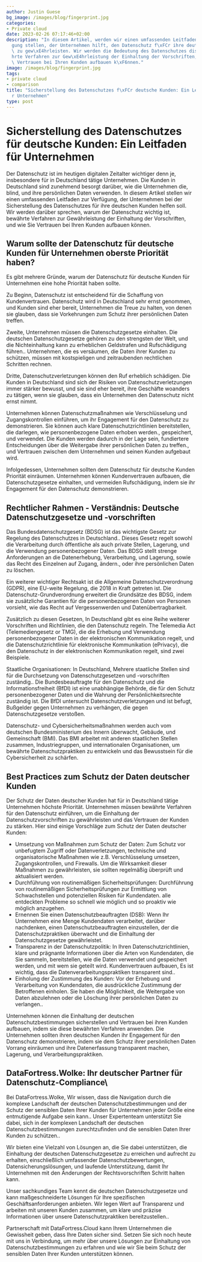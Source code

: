 ```yaml
---
author: Justin Guese
bg_image: /images/blog/fingerprint.jpg
categories:
- Private cloud
date: 2023-02-26 07:17:46+02:00
description: "In diesem Artikel, werden wir einen umfassenden Leitfaden zur Verf\xFC\
  gung stellen, der Unternehmen hilft, den Datenschutz f\xFCr ihre deutschen Kunden\
  \ zu gew\xE4hrleisten. Wir werden die Bedeutung des Datenschutzes diskutieren, bew\xE4\
  hrte Verfahren zur Gew\xE4hrleistung der Einhaltung der Vorschriften, und wie Sie\
  \ Vertrauen bei Ihren Kunden aufbauen k\xF6nnen."
image: /images/blog/fingerprint.jpg
tags:
- private cloud
- comparison
title: "Sicherstellung des Datenschutzes f\xFCr deutsche Kunden: Ein Leitfaden f\xFC\
  r Unternehmen"
type: post
---
```



# Sicherstellung des Datenschutzes für deutsche Kunden: Ein Leitfaden für Unternehmen

Der Datenschutz ist im heutigen digitalen Zeitalter wichtiger denn je, insbesondere für in Deutschland tätige Unternehmen. Die Kunden in Deutschland sind zunehmend besorgt darüber, wie die Unternehmen die, blind, und ihre persönlichen Daten verwenden. In diesem Artikel stellen wir einen umfassenden Leitfaden zur Verfügung, der Unternehmen bei der Sicherstellung des Datenschutzes für ihre deutschen Kunden helfen soll. Wir werden darüber sprechen, warum der Datenschutz wichtig ist, bewährte Verfahren zur Gewährleistung der Einhaltung der Vorschriften, und wie Sie Vertrauen bei Ihren Kunden aufbauen können.

## Warum sollte der Datenschutz für deutsche Kunden für Unternehmen oberste Priorität haben?

Es gibt mehrere Gründe, warum der Datenschutz für deutsche Kunden für Unternehmen eine hohe Priorität haben sollte.

Zu Beginn, Datenschutz ist entscheidend für die Schaffung von Kundenvertrauen. Datenschutz wird in Deutschland sehr ernst genommen, und Kunden sind eher bereit, Unternehmen die Treue zu halten, von denen sie glauben, dass sie Vorkehrungen zum Schutz ihrer persönlichen Daten treffen.

Zweite, Unternehmen müssen die Datenschutzgesetze einhalten. Die deutschen Datenschutzgesetze gehören zu den strengsten der Welt, und die Nichteinhaltung kann zu erheblichen Geldstrafen und Rufschädigung führen.. Unternehmen, die es versäumen, die Daten ihrer Kunden zu schützen, müssen mit kostspieligen und zeitraubenden rechtlichen Schritten rechnen.

Dritte, Datenschutzverletzungen können den Ruf erheblich schädigen. Die Kunden in Deutschland sind sich der Risiken von Datenschutzverletzungen immer stärker bewusst, und sie sind eher bereit, ihre Geschäfte woanders zu tätigen, wenn sie glauben, dass ein Unternehmen den Datenschutz nicht ernst nimmt.

Unternehmen können Datenschutzmaßnahmen wie Verschlüsselung und Zugangskontrollen einführen, um ihr Engagement für den Datenschutz zu demonstrieren. Sie können auch klare Datenschutzrichtlinien bereitstellen, die darlegen, wie personenbezogene Daten erhoben werden., gespeichert, und verwendet. Die Kunden werden dadurch in der Lage sein, fundiertere Entscheidungen über die Weitergabe ihrer persönlichen Daten zu treffen., und Vertrauen zwischen dem Unternehmen und seinen Kunden aufgebaut wird.

Infolgedessen, Unternehmen sollten dem Datenschutz für deutsche Kunden Priorität einräumen. Unternehmen können Kundenvertrauen aufbauen, die Datenschutzgesetze einhalten, und vermeiden Rufschädigung, indem sie ihr Engagement für den Datenschutz demonstrieren.

## Rechtlicher Rahmen - Verständnis: Deutsche Datenschutzgesetze und -vorschriften

Das Bundesdatenschutzgesetz (BDSG) ist das wichtigste Gesetz zur Regelung des Datenschutzes in Deutschland.. Dieses Gesetz regelt sowohl die Verarbeitung durch öffentliche als auch private Stellen, Lagerung, und die Verwendung personenbezogener Daten. Das BDSG stellt strenge Anforderungen an die Datenerhebung, Verarbeitung, und Lagerung, sowie das Recht des Einzelnen auf Zugang, ändern., oder ihre persönlichen Daten zu löschen.

Ein weiterer wichtiger Rechtsakt ist die Allgemeine Datenschutzverordnung (GDPR), eine EU-weite Regelung, die 2018 in Kraft getreten ist. Die Datenschutz-Grundverordnung erweitert die Grundsätze des BDSG, indem sie zusätzliche Garantien für die personenbezogenen Daten von Personen vorsieht, wie das Recht auf Vergessenwerden und Datenübertragbarkeit.

Zusätzlich zu diesen Gesetzen, In Deutschland gibt es eine Reihe weiterer Vorschriften und Richtlinien, die den Datenschutz regeln. The Telemedia Act (Telemediengesetz or TMG), die die Erhebung und Verwendung personenbezogener Daten in der elektronischen Kommunikation regelt, und die Datenschutzrichtlinie für elektronische Kommunikation (ePrivacy), die den Datenschutz in der elektronischen Kommunikation regelt, sind zwei Beispiele.

Staatliche Organisationen:
In Deutschland, Mehrere staatliche Stellen sind für die Durchsetzung von Datenschutzgesetzen und -vorschriften zuständig.. Die Bundesbeauftragte für den Datenschutz und die Informationsfreiheit (BfDI) ist eine unabhängige Behörde, die für den Schutz personenbezogener Daten und die Wahrung der Persönlichkeitsrechte zuständig ist. Die BfDI untersucht Datenschutzverletzungen und ist befugt, Bußgelder gegen Unternehmen zu verhängen, die gegen Datenschutzgesetze verstoßen.

Datenschutz- und Cybersicherheitsmaßnahmen werden auch vom deutschen Bundesministerium des Innern überwacht, Gebäude, und Gemeinschaft (BMI). Das BMI arbeitet mit anderen staatlichen Stellen zusammen, Industriegruppen, und internationalen Organisationen, um bewährte Datenschutzpraktiken zu entwickeln und das Bewusstsein für die Cybersicherheit zu schärfen.

## Best Practices zum Schutz der Daten deutscher Kunden

Der Schutz der Daten deutscher Kunden hat für in Deutschland tätige Unternehmen höchste Priorität. Unternehmen müssen bewährte Verfahren für den Datenschutz einführen, um die Einhaltung der Datenschutzvorschriften zu gewährleisten und das Vertrauen der Kunden zu stärken. Hier sind einige Vorschläge zum Schutz der Daten deutscher Kunden:

- Umsetzung von Maßnahmen zum Schutz der Daten: Zum Schutz vor unbefugtem Zugriff oder Datenverletzungen, technische und organisatorische Maßnahmen wie z.B. Verschlüsselung umsetzen, Zugangskontrollen, und Firewalls. Um die Wirksamkeit dieser Maßnahmen zu gewährleisten, sie sollten regelmäßig überprüft und aktualisiert werden.
- Durchführung von routinemäßigen Sicherheitsprüfungen: Durchführung von routinemäßigen Sicherheitsprüfungen zur Ermittlung von Schwachstellen und potenziellen Risiken für Kundendaten. alle entdeckten Probleme so schnell wie möglich und so proaktiv wie möglich anzugehen.
- Ernennen Sie einen Datenschutzbeauftragten (DSB): Wenn Ihr Unternehmen eine Menge Kundendaten verarbeitet, darüber nachdenken, einen Datenschutzbeauftragten einzustellen, der die Datenschutzpraktiken überwacht und die Einhaltung der Datenschutzgesetze gewährleistet.
- Transparenz in der Datenschutzpolitik: In Ihren Datenschutzrichtlinien, klare und prägnante Informationen über die Arten von Kundendaten, die Sie sammeln, bereitstellen, wie die Daten verwendet und gespeichert werden, und mit wem sie geteilt wird. Kundenvertrauen aufbauen, Es ist wichtig, dass die Datenverarbeitungspraktiken transparent sind..
- Einholung der Zustimmung des Kunden: Vor der Erhebung und Verarbeitung von Kundendaten, die ausdrückliche Zustimmung der Betroffenen einholen. Sie haben die Möglichkeit, die Weitergabe von Daten abzulehnen oder die Löschung ihrer persönlichen Daten zu verlangen..

Unternehmen können die Einhaltung der deutschen Datenschutzbestimmungen sicherstellen und Vertrauen bei ihren Kunden aufbauen, indem sie diese bewährten Verfahren anwenden. Die Unternehmen sollten ihren deutschen Kunden ihr Engagement für den Datenschutz demonstrieren, indem sie dem Schutz ihrer persönlichen Daten Vorrang einräumen und ihre Datenerfassung transparent machen, Lagerung, und Verarbeitungspraktiken.

## DataFortress.Wolke: Ihr deutscher Partner für Datenschutz-Compliance\

Bei DataFortress.Wolke, Wir wissen, dass die Navigation durch die komplexe Landschaft der deutschen Datenschutzbestimmungen und der Schutz der sensiblen Daten Ihrer Kunden für Unternehmen jeder Größe eine entmutigende Aufgabe sein kann.. Unser Expertenteam unterstützt Sie dabei, sich in der komplexen Landschaft der deutschen Datenschutzbestimmungen zurechtzufinden und die sensiblen Daten Ihrer Kunden zu schützen..

Wir bieten eine Vielzahl von Lösungen an, die Sie dabei unterstützen, die Einhaltung der deutschen Datenschutzgesetze zu erreichen und aufrecht zu erhalten, einschließlich umfassender Datenschutzbewertungen, Datensicherungslösungen, und laufende Unterstützung, damit Ihr Unternehmen mit den Änderungen der Rechtsvorschriften Schritt halten kann.

Unser sachkundiges Team kennt die deutschen Datenschutzgesetze und kann maßgeschneiderte Lösungen für Ihre spezifischen Geschäftsanforderungen anbieten. Wir legen Wert auf Transparenz und arbeiten mit unseren Kunden zusammen, um klare und präzise Informationen über unsere Datenschutzpraktiken bereitzustellen..

Partnerschaft mit DataFortress.Cloud kann Ihrem Unternehmen die Gewissheit geben, dass Ihre Daten sicher sind. Setzen Sie sich noch heute mit uns in Verbindung, um mehr über unsere Lösungen zur Einhaltung von Datenschutzbestimmungen zu erfahren und wie wir Sie beim Schutz der sensiblen Daten Ihrer Kunden unterstützen können.


